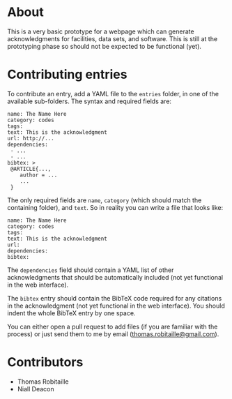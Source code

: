 About
=====

This is a very basic prototype for a webpage which can generate 
acknowledgments for facilities, data sets, and software. This is still 
at the prototyping phase so should not be expected to be functional (yet).

Contributing entries
====================

To contribute an entry, add a YAML file to the ``entries`` folder, in one of
the available sub-folders. The syntax and required fields are:

    name: The Name Here
    category: codes
    tags:
    text: This is the acknowledgment
    url: http://...
    dependencies:
     - ...
     - ...
    bibtex: >
     @ARTICLE{...,
        author = ...
        ...
     }

The only required fields are ``name``, ``category`` (which should match the containing folder), and ``text``. So in reality you can write a file that looks like:

    name: The Name Here
    category: codes
    tags:
    text: This is the acknowledgment
    url:
    dependencies:
    bibtex:

The ``dependencies`` field should contain a YAML list of other acknowledgments that should be automatically included (not yet functional in the web interface).

The ``bibtex`` entry should contain the BibTeX code required for any citations in the acknowledgment (not yet functional in the web interface). You should indent the whole BibTeX entry by one space.

You can either open a pull request to add files (if you are familiar with the process) or just send them to me by email (thomas.robitaille@gmail.com).

Contributors
============

- Thomas Robitaille
- Niall Deacon
